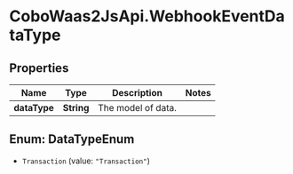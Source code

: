 # CoboWaas2JsApi.WebhookEventDataType

## Properties

Name | Type | Description | Notes
------------ | ------------- | ------------- | -------------
**dataType** | **String** | The model of data. | 



## Enum: DataTypeEnum


* `Transaction` (value: `"Transaction"`)




